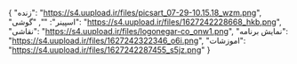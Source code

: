 {
  "زنده": "https://s4.uupload.ir/files/picsart_07-29-10.15.18_wzm.png",
  "اسپینر": "",
  "گوشی": "https://s4.uupload.ir/files/1627242228668_hkb.png",
  "نقاشی": "https://s4.uupload.ir/files/logonegar-co_onw1.png",
  "نمایش برنامه": "https://s4.uupload.ir/files/1627242322346_o6i.png",
  "اموزشات": "https://s4.uupload.ir/files/1627242287455_s5jz.png"
}
